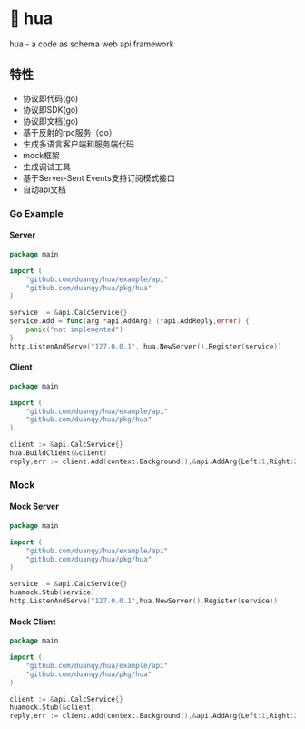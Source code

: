 # 🌺 hua 
hua - a code as schema web api framework

## 特性
* 协议即代码(go)
* 协议即SDK(go)
* 协议即文档(go)  
* 基于反射的rpc服务（go）
* 生成多语言客户端和服务端代码
* mock框架
* 生成调试工具
* 基于Server-Sent Events支持订阅模式接口
* 自动api文档

### Go Example

#### Server

```go
package main

import (
	"github.com/duanqy/hua/example/api"
	"github.com/duanqy/hua/pkg/hua"
)

service := &api.CalcService{}
service.Add = func(arg *api.AddArg) (*api.AddReply,error) {
	panic("not implemented")
}
http.ListenAndServe("127.0.0.1", hua.NewServer().Register(service))
```

#### Client
```go
package main

import (
	"github.com/duanqy/hua/example/api"
	"github.com/duanqy/hua/pkg/hua"
)

client := &api.CalcService{}
hua.BuildClient(&client)
reply,err := client.Add(context.Background(),&api.AddArg{Left:1,Right:2})
```

### Mock

#### Mock Server
```go
package main

import (
	"github.com/duanqy/hua/example/api"
	"github.com/duanqy/hua/pkg/hua"
)

service := &api.CalcService{}
huamock.Stub(service)
http.ListenAndServe("127.0.0.1",hua.NewServer().Register(service))
```
#### Mock Client
```go
package main

import (
	"github.com/duanqy/hua/example/api"
	"github.com/duanqy/hua/pkg/hua"
)

client := &api.CalcService{}
huamock.Stub(&client)
reply,err := client.Add(context.Background(),&api.AddArg{Left:1,Right:2})
```
